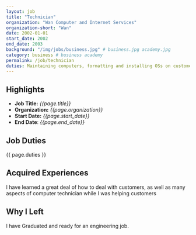 ```yaml
---
layout: job
title: "Technician"
organization: "Wan Computer and Internet Services"
organization-short: "Wan"
date: 2002-01-01
start_date: 2002
end_date: 2003
background: "/img/jobs/business.jpg" # business.jpg academy.jpg
category: business # business academy
permalink: /job/technician
duties: Maintaining computers, formatting and installing OSs on customers' computers, teaching customers how to use certain aspects of a software product, advising customers on how to use the software, and providing support.
---
```


<style>
  li p {
    margin: 0px;
    padding: 0px;
  }
</style>

## Highlights

- **Job Title:** _{{page.title}}_
- **Organization:** _{{page.organization}}_
- **Start Date:** _{{page.start_date}}_
- **End Date**: _{{page.end_date}}_

## Job Duties

{{ page.duties }}



## Acquired Experiences

I have learned a great deal of how to deal with customers, as well as many aspects of computer technician while I was helping customers

## Why I Left

I have Graduated and ready for an engineering job.
